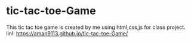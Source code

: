 # tic-tac-toe-Game
This tic tac toe game is created by me using html,css,js for class project.
linl: https://aman9113.github.io/tic-tac-toe-Game/
